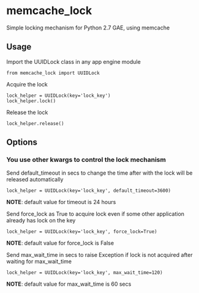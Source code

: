 
# memcache_lock  
Simple locking mechanism for Python 2.7 GAE, using memcache  
  
## Usage  
  
Import the UUIDLock class in any app engine module  
  
```  
from memcache_lock import UUIDLock  
```  
  
Acquire the lock  
  
```  
lock_helper = UUIDLock(key='lock_key')  
lock_helper.lock()  
```  
  
Release the lock  
  
```  
lock_helper.release()  
```  
  
## Options  
  
### You use other kwargs to control the lock mechanism  
  
  
Send default_timeout in secs to change the time after with the lock will be released automatically  
```  
lock_helper = UUIDLock(key='lock_key', default_timeout=3600)  
```  
**NOTE**: default value for timeout is 24 hours  
  
  
Send force_lock as True to acquire lock even if some other application already has lock on the key  
```  
lock_helper = UUIDLock(key='lock_key', force_lock=True)  
```  
**NOTE**: default value for force_lock is False  
  
  
Send max_wait_time in secs to raise Exception if lock is not acquired after waiting for max_wait_time  
```  
lock_helper = UUIDLock(key='lock_key', max_wait_time=120)  
```  
**NOTE**: default value for max_wait_time is 60 secs